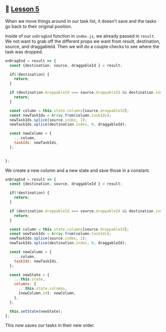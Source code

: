 ## :movie_camera: [Lesson 5](https://egghead.io/lessons/react-persist-list-reordering-with-react-beautiful-dnd-using-the-ondragend-callback)

When we move things around in our task list, it doesn't save and the tasks go back to their original position. 

Inside of our `onDragEnd` function in `index.js`, we already passed in `result`. We not want to grab off the different props we want from result, destination, source, and draggableId. Then we will do a couple checks to see where the task was dropped. 

```js
onDragEnd = result => {
  const {destination, source, draggableId } = result;

  if(!destination) {
    return;
  }

  if (destination.droppableId === source.droppableId && destination.index === source.index) {
    return;
  }

  const column = this.state.columns[source.droppableId];
  const newTaskIds = Array.from(column.taskIds);
  newTaskIds.splice(source.index, 1);
  newTaskIds.splice(destination.index, 0, draggableId);

  const newColumn = {
    ...column,
    taskIds: newTaskIds,
  };

  
};
```

We create a new column and a new state and save those in a constant. 

```js
onDragEnd = result => {
  const {destination, source, draggableId } = result;

  if(!destination) {
    return;
  }

  if (destination.droppableId === source.droppableId && destination.index === source.index) {
    return;
  }

  const column = this.state.columns[source.droppableId];
  const newTaskIds = Array.from(column.taskIds);
  newTaskIds.splice(source.index, 1);
  newTaskIds.splice(destination.index, 0, draggableId);

  const newColumn = {
    ...column,
    taskIds: newTaskIds,
  };

  const newState = {
    ...this.state,
    columns: {
      ...this.state.columns,
      [newColumn.id]: newColumn,
    },
  };

  this.setState(newState);
};
```

This now saves our tasks in their new order. 
